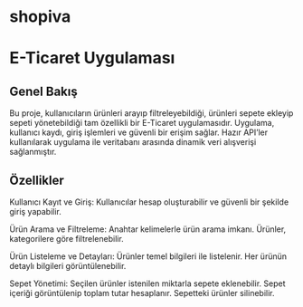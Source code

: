 # shopiva

# E-Ticaret Uygulaması

## Genel Bakış

Bu proje, kullanıcıların ürünleri arayıp filtreleyebildiği, ürünleri sepete ekleyip sepeti yönetebildiği tam özellikli bir E-Ticaret uygulamasıdır. Uygulama, kullanıcı kaydı, giriş işlemleri ve güvenli bir erişim sağlar. Hazır API’ler kullanılarak uygulama ile veritabanı arasında dinamik veri alışverişi sağlanmıştır.

## Özellikler

Kullanıcı Kayıt ve Giriş:
Kullanıcılar hesap oluşturabilir ve güvenli bir şekilde giriş yapabilir.

Ürün Arama ve Filtreleme:
Anahtar kelimelerle ürün arama imkanı.
Ürünler, kategorilere göre filtrelenebilir.

Ürün Listeleme ve Detayları:
Ürünler temel bilgileri ile listelenir.
Her ürünün detaylı bilgileri görüntülenebilir.

Sepet Yönetimi:
Seçilen ürünler istenilen miktarla sepete eklenebilir.
Sepet içeriği görüntülenip toplam tutar hesaplanır.
Sepetteki ürünler silinebilir.
